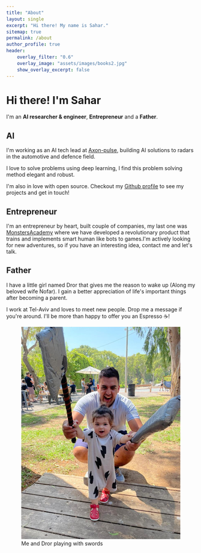 ```yaml
---
title: "About"
layout: single
excerpt: "Hi there! My name is Sahar."
sitemap: true
permalink: /about
author_profile: true
header:
    overlay_filter: "0.6"
    overlay_image: "assets/images/books2.jpg"
    show_overlay_excerpt: false
---
```


# Hi there! I'm Sahar

I'm an **AI researcher & engineer**, **Entrepreneur** and a **Father**.

## AI

I'm working as an AI tech lead at [Axon-pulse](https://axon-pulse.com/), building AI solutions to radars in the automotive and defence field.

I love to solve problems using deep learning, I find this problem solving method elegant and robust. 

I'm also in love with open source. Checkout my [<i class="fab fa-github"></i>  Github profile](https://github.com/SaharCarmel) to see my projects and get in touch!

## Entrepreneur

I'm an entrepreneur by heart, built couple of companies, my last one was [MonstersAcademy](https://monstersacademy.tech) where we have developed a revolutionary product that trains and implements smart human like bots to games.I'm actively looking for new adventures, so if you have an interesting idea, contact me and let's talk. 

## Father

I have a little girl named Dror that gives me the reason to wake up (Along my beloved wife Nofar). 
I gain a better appreciation of life's important things after becoming a parent.


I work at Tel-Aviv and loves to meet new people. Drop me a message if you're around. I'll be more than happy to offer you an Espresso ☕️!

<figure>
  <img src="assets/images/me-dror.jpeg" alt="Me and Dror playing with swords">
  <figcaption>Me and Dror playing with swords</figcaption>
</figure>

